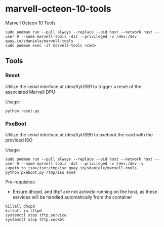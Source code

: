 # marvell-octeon-10-tools
Marvell Octeon 10 Tools

```
sudo podman run --pull always --replace --pid host --network host --user 0 --name marvell-tools -dit --privileged -v /dev:/dev quay.io/sdaniele/marvell-tools
sudo podman exec -it marvell-tools <cmd>
```

## Tools

### Reset

Utilize the serial interface at /dev/ttyUSB1 to trigger a reset of the associated Marvell DPU

Usage:
```
python reset.py
```

### PxeBoot

Utilize the serial interface at /dev/ttyUSB0 to pxeboot the card with the provided ISO

Usage:
```
sudo podman run --pull always --replace --pid host --network host --user 0 --name marvell-tools -dit --privileged -v /dev:/dev -v /<path_to_iso>/iso:/tmp/iso quay.io/sdaniele/marvell-tools
python pxeboot.py /tmp/iso eno4
```

Pre-requisites:
- Ensure dhcpd, and tftpf are not actively running on the host, as these services will be handled automatically from the container

```
killall dhcpd
killall in.tftpd
systemctl stop tftp.service
systemctl stop tftp.socket
```
